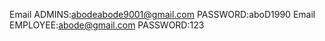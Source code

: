 Email ADMINS:abodeabode9001@gmail.com
PASSWORD:aboD1990
 Email EMPLOYEE:abode@gmail.com
 PASSWORD:123